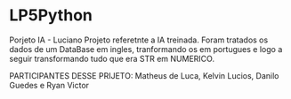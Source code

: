 # LP5Python
Porjeto IA - Luciano
Projeto referetnte a IA treinada.
Foram tratados os dados de um DataBase em ingles, tranformando os em portugues e logo a seguir transformando tudo que era STR em NUMERICO.

PARTICIPANTES DESSE PRIJETO: Matheus de Luca, Kelvin Lucios, Danilo Guedes e Ryan Victor
